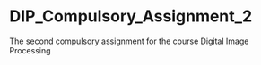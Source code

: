 # DIP_Compulsory_Assignment_2
The second compulsory assignment for the course Digital Image Processing
